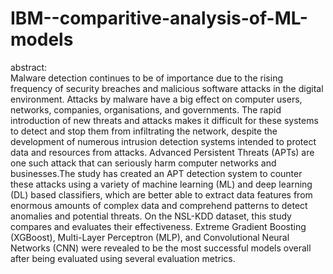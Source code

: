 # IBM--comparitive-analysis-of-ML-models

abstract:  
Malware detection continues to be of importance due to the rising frequency of security breaches and malicious software attacks in the digital environment. Attacks by malware have a big effect on computer users, networks, companies, organisations, and governments. The rapid introduction of new threats and attacks makes it difficult for these systems to detect and stop them from infiltrating the network, despite the development of numerous intrusion detection systems intended to protect data and resources from attacks. Advanced Persistent Threats (APTs) are one such attack that can seriously harm computer networks and businesses.The study has created an APT detection system to counter these attacks using a variety of machine learning (ML) and deep learning (DL) based classifiers, which are better able to extract data features from enormous amounts of complex data and comprehend patterns to detect anomalies and potential threats. On the NSL-KDD dataset, this study compares and evaluates their effectiveness. Extreme Gradient Boosting (XGBoost), Multi-Layer Perceptron (MLP), and Convolutional Neural Networks (CNN) were revealed to be the most successful models overall after being evaluated using several evaluation metrics.
